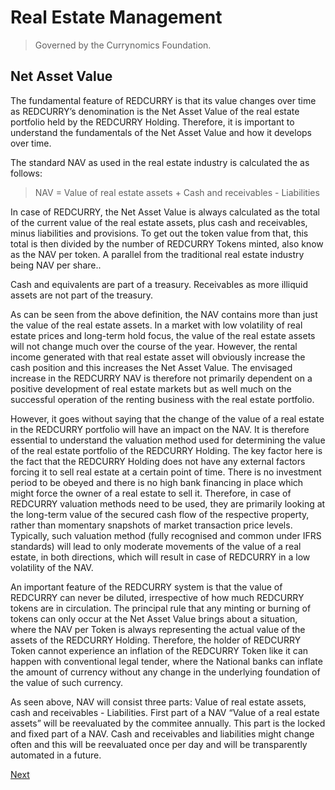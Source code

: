 # Real Estate Management
> Governed by the Currynomics Foundation.

##  Net Asset Value
The fundamental feature of REDCURRY is that its value changes over time as REDCURRY’s denomination is the Net Asset Value of the real estate portfolio held by the REDCURRY Holding. Therefore, it is important to understand the fundamentals of the Net Asset Value and how it develops over time.

The standard NAV as used in the real estate industry is calculated the as follows:

> NAV = Value of real estate assets + Cash and receivables - Liabilities

In case of REDCURRY, the Net Asset Value is always calculated as the total of the current value of the real estate assets, plus cash and receivables, minus liabilities and provisions. To get out the token value from that, this total is then divided by the number of REDCURRY Tokens minted, also know as the NAV per token. A parallel from the traditional real estate industry being NAV per share..

Cash and equivalents are part of a treasury. Receivables as more illiquid assets are not part of the treasury.

As can be seen from the above definition, the NAV contains more than just the value of the real estate assets. In a market with low volatility of real estate prices and long-term hold focus, the value of the real estate assets will not change much over the course of the year. However, the rental income generated with that real estate asset will obviously increase the cash position and this increases the Net Asset Value. The envisaged increase in the REDCURRY NAV is therefore not primarily dependent on a positive development of real estate markets but as well much on the successful operation of the renting business with the real estate portfolio.

However, it goes without saying that the change of the value of a real estate in the REDCURRY portfolio will have an impact on the NAV. It is therefore essential to understand the valuation method used for determining the value of the real estate portfolio of the REDCURRY Holding. The key factor here is the fact that the REDCURRY Holding does not have any external factors forcing it to sell real estate at a certain point of time. There is no investment period to be obeyed and there is no high bank financing in place which might force the owner of a real estate to sell it. Therefore, in case of REDCURRY valuation methods need to be used, they are primarily looking at the long-term value of the secured cash flow of the respective property, rather than momentary snapshots of market transaction price levels. Typically, such valuation method (fully recognised and common under IFRS standards) will lead to only moderate movements of the value of a real estate, in both directions, which will result in case of REDCURRY in a low volatility of the NAV.

An important feature of the REDCURRY system is that the value of REDCURRY can never be diluted, irrespective of how much REDCURRY tokens are in circulation. The principal rule that any minting or burning of tokens can only occur at the Net Asset Value brings about a situation, where the NAV per Token is always representing the actual value of the assets of the REDCURRY Holding. Therefore, the holder of REDCURRY Token cannot experience an inflation of the REDCURRY Token like it can happen with conventional legal tender, where the National banks can inflate the amount of currency without any change in the underlying foundation of the value of such currency. 

As seen above, NAV will consist three parts: Value of real estate assets, cash and receivables - Liabilities. First part of a NAV “Value of a real estate assets” will be reevaluated by the commitee annually. This part is the locked and fixed part of a NAV. Cash and receivables and liabilities might change often and this will be reevaluated once per day and will be transparently automated in a future.

[Next](/asset/real/strategy.md)
